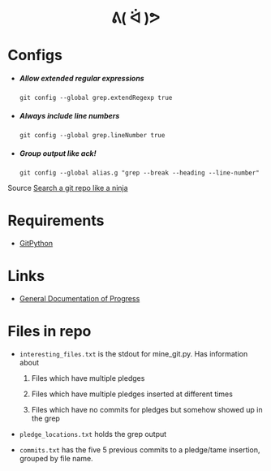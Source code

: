 # <center> ᕕ( ᐛ )ᕗ </center>

# Configs
* #####  Allow extended regular expressions
    `git config --global grep.extendRegexp true`
* #####  Always include line numbers <br>
    `git config --global grep.lineNumber true`
* #####  Group output like ack!
    `git config --global alias.g "grep --break --heading --line-number"`


Source [Search a git repo like a ninja](http://travisjeffery.com/b/2012/02/search-a-git-repo-like-a-ninja/)

# Requirements
* [GitPython](https://github.com/gitpython-developers/GitPython)

# Links
* [General Documentation of Progress](https://docs.google.com/document/d/1VXyJoxYt7o5XYmYGgnslxCLMEDZLoXGFu2RJJPBCMwI/edit?usp=sharing)

# Files in repo
* `interesting_files.txt` is the stdout for mine_git.py.
    Has information about
    1. Files which have multiple pledges

    2. Files which have multiple pledges inserted at different times

    3. Files which have no commits for pledges but somehow showed up in the grep

*  `pledge_locations.txt` holds the grep output
*  `commits.txt` has the five 5 previous commits to a pledge/tame insertion, grouped by file name.
